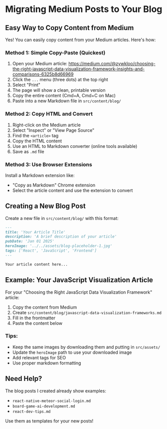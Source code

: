# Migrating Medium Posts to Your Blog

## Easy Way to Copy Content from Medium

Yes! You can easily copy content from your Medium articles. Here's how:

### Method 1: Simple Copy-Paste (Quickest)

1. Open your Medium article: https://medium.com/@zywkloo/choosing-the-right-javascript-data-visualization-framework-insights-and-comparisons-6325b8d66969
2. Click the `...` menu (three dots) at the top right
3. Select "Print"
4. The page will show a clean, printable version
5. Copy the entire content (Cmd+A, Cmd+C on Mac)
6. Paste into a new Markdown file in `src/content/blog/`

### Method 2: Copy HTML and Convert

1. Right-click on the Medium article
2. Select "Inspect" or "View Page Source"
3. Find the `<article>` tag
4. Copy the HTML content
5. Use an HTML to Markdown converter (online tools available)
6. Save as `.md` file

### Method 3: Use Browser Extensions

Install a Markdown extension like:
- "Copy as Markdown" Chrome extension
- Select the article content and use the extension to convert

## Creating a New Blog Post

Create a new file in `src/content/blog/` with this format:

```markdown
---
title: 'Your Article Title'
description: 'A brief description of your article'
pubDate: 'Jan 01 2025'
heroImage: '../../assets/blog-placeholder-1.jpg'
tags: ['React', 'JavaScript', 'Frontend']
---

Your article content here...
```

## Example: Your JavaScript Visualization Article

For your "Choosing the Right JavaScript Data Visualization Framework" article:

1. Copy the content from Medium
2. Create `src/content/blog/javascript-data-visualization-frameworks.md`
3. Fill in the frontmatter
4. Paste the content below

### Tips:
- Keep the same images by downloading them and putting in `src/assets/`
- Update the `heroImage` path to use your downloaded image
- Add relevant tags for SEO
- Use proper markdown formatting

## Need Help?

The blog posts I created already show examples:
- `react-native-meteor-social-login.md`
- `board-game-ai-development.md`
- `react-dev-tips.md`

Use them as templates for your new posts!
